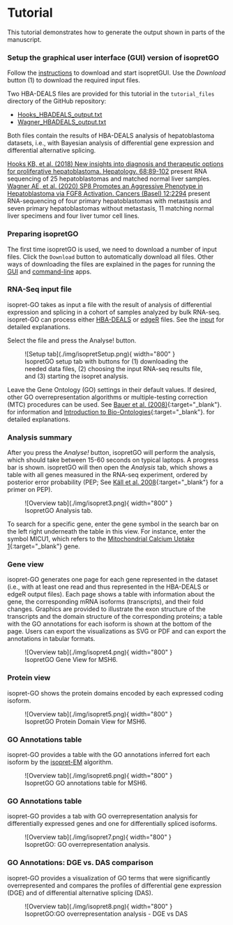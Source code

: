 # Tutorial

This tutorial demonstrates how to generate the output shown in parts of the manuscript.

### Setup the graphical user interface (GUI) version of isopretGO

Follow the [instructions](running-gui.md) to download and start isopretGUI. Use the *Download* button (1) to download
the required input files.

Two HBA-DEALS files are provided for this tutorial in the `tutorial_files` directory of the GitHub repository:

- [Hooks_HBADEALS_output.txt](../tutorial_files/Hooks_HBADEALS_output.txt)
- [Wagner_HBADEALS_output.txt](../tutorial_files/Wagner_HBADEALS_output.txt)


Both files contain the results of HBA-DEALS analysis of hepatoblastoma datasets, i.e., with Bayesian analysis of differential gene expression and differential alternative splicing.

[Hooks KB, et al. (2018) New insights into diagnosis and therapeutic options for proliferative hepatoblastoma. Hepatology. 68:89-102](https://pubmed.ncbi.nlm.nih.gov/29152775/)
present RNA sequencing of 25 hepatoblastomas and matched normal liver samples.
[Wagner AE, et al. (2020) SP8 Promotes an Aggressive Phenotype in Hepatoblastoma via FGF8 Activation. Cancers (Basel) 12:2294](https://pubmed.ncbi.nlm.nih.gov/32824198/)
present RNA-sequencing of four primary hepatoblastomas with metastasis and seven primary hepatoblastomas without metastasis, 11 matching normal liver specimens and four liver tumor cell lines.


### Preparing isopretGO

The first time isopretGO is used, we need to download a number of input files. Click the ``Download`` button  to automatically download all files. Other ways of downloading the files are explained in the pages for running the  [GUI](running-gui.md) and [command-line](running-cmd.md) apps.

### RNA-Seq input file

isopret-GO takes as input a file with the result of analysis of differential expression and splicing in a cohort of samples analyzed by bulk RNA-seq. isopret-GO can process either [HBA-DEALS](https://pubmed.ncbi.nlm.nih.gov/32660516/) or [edgeR](https://pubmed.ncbi.nlm.nih.gov/19910308/) files. See the [input](input.md) for detailed explanations.

Select the  file  and press the Analyse! button.

<figure markdown>
![Setup tab](./img/isopretSetup.png){ width="800" }
<figcaption>IsopretGO setup  tab with buttons for (1) downloading the needed data files, (2) choosing the input RNA-seq results file, and (3) starting the isopret analysis.
</figcaption>
</figure>

Leave the Gene Ontology (GO) settings in their default values. If desired, other GO overrepresentation algorithms or multiple-testing correction (MTC) procedures can be used. See [Bauer et al. (2008)](https://pubmed.ncbi.nlm.nih.gov/18511468/){:target="\_blank"}. for information and
[Introduction to Bio-Ontologies](https://www.amazon.de/-/en/Charite-Universitatsmedizin-Berlin-Germany-Robinson/dp/1439836655){:target="\_blank"}. for detailed explanations.


### Analysis summary
After you press the *Analyse!* button, isopretGO will perform the analysis, which should take between 15-60 seconds on typical laptops. A progress bar is shown. isopretGO will then open the *Analysis* tab, which shows a table with all genes measured in the RNA-seq experiment, ordered by posterior error probability (PEP; See [Käll et al. 2008](https://pubmed.ncbi.nlm.nih.gov/18052118/){:target="\_blank"} for a primer on PEP).

<figure markdown>
![Overview tab](./img/isopret3.png){ width="800" }
<figcaption>IsopretGO Analysis tab.
</figcaption>
</figure>

To search for a specific gene, enter the gene symbol in the search bar on the left right underneath the table in this view.
For instance, enter the symbol MICU1, which refers to the [Mitochondrial Calcium Uptake 1](https://www.genenames.org/data/gene-symbol-report/#!/hgnc_id/HGNC:1530){:target="\_blank"} gene.

### Gene view
isopret-GO generates one page for each gene represented in the dataset (i.e., with at least one read and thus represented in the HBA-DEALS or edgeR output files).
Each page shows a table with information about the gene, the corresponding mRNA isoforms (transcripts), and their fold changes. Graphics are provided to illustrate the exon structure of the transcripts and the domain structure of the corresponding proteins; a table with the GO annotations for each isoform is shown at the bottom of the page. Users can export the visualizations as SVG or PDF and can export the annotations in tabular formats.

<figure markdown>
![Overview tab](./img/isopret4.png){ width="800" }
<figcaption>IsopretGO Gene View for MSH6.
</figcaption>
</figure>


### Protein view
isopret-GO shows the protein domains encoded by each expressed coding isoform.

<figure markdown>
![Overview tab](./img/isopret5.png){ width="800" }
<figcaption>IsopretGO Protein Domain View for MSH6.
</figcaption>
</figure>


### GO Annotations table
isopret-GO provides a table with the GO annotations inferred fort each isoform by the [isopret-EM](https://pubmed.ncbi.nlm.nih.gov/36929917/) algorithm.

<figure markdown>
![Overview tab](./img/isopret6.png){ width="800" }
<figcaption>IsopretGO GO annotations table for MSH6.
</figcaption>
</figure>

### GO Annotations table
isopret-GO provides a tab with GO overrepresentation analysis for differentially expressed genes and one for differentially spliced isoforms.


<figure markdown>
![Overview tab](./img/isopret7.png){ width="800" }
<figcaption>IsopretGO: GO overrepresentation analysis.
</figcaption>
</figure>

### GO Annotations: DGE vs. DAS comparison
isopret-GO provides a visualization of GO terms that were significantly overrepresented and compares the profiles of differential gene expression (DGE) and of differential alternative splicing (DAS).


<figure markdown>
![Overview tab](./img/isopret8.png){ width="800" }
<figcaption>IsopretGO:GO overrepresentation analysis - DGE vs DAS
</figcaption>
</figure>